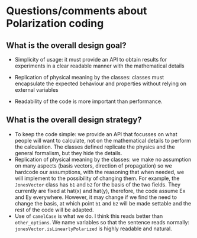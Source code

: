# Questions/comments about Polarization coding

## What is the overall design goal?

* Simplicity of usage: it must provide an API to obtain results for experiments in a clear readable manner with the mathematical details

* Replication of physical meaning by the classes: classes must encapsulate the expected behaviour and properties without relying on external variables

* Readability of the code is more important than performance.

  

## What is the overall design strategy?

* To keep the code simple: we provide an API that focusses on what people will want to calculate, not on the mathematical details to perform the calculation.  The classes defined replicate the physics and the general formalism, but they hide the details.
* Replication of physical meaning by the classes: we make no assumption on many aspects (basis vectors, direction of propagation) so we hardcode our assumptions, with the reasoning that when needed, we will implement to the possibility of changing them.  For example, the `JonesVector` class has `b1` and `b2` for the basis of the two fields.  They currently are fixed at hat(x) and hat(y), therefore, the code assume Ex and Ey everywhere.   However, it may change if we find the need to change the basis, at which point `b1` and `b2` will be made settable and the rest of the code will be adapted.
* Use of `camelCase` is what we do.  I think this reads better than `other_options`.  We name variables so that the sentence reads normally: `jonesVector.isLinearlyPolarized` is highly readable and natural.



